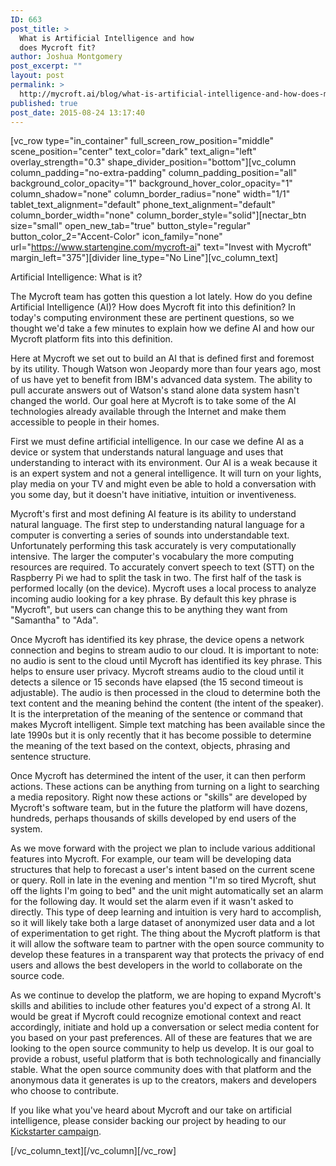```yaml
---
ID: 663
post_title: >
  What is Artificial Intelligence and how
  does Mycroft fit?
author: Joshua Montgomery
post_excerpt: ""
layout: post
permalink: >
  http://mycroft.ai/blog/what-is-artificial-intelligence-and-how-does-mycroft-fit/
published: true
post_date: 2015-08-24 13:17:40
---
```

[vc_row type="in_container" full_screen_row_position="middle" scene_position="center" text_color="dark" text_align="left" overlay_strength="0.3" shape_divider_position="bottom"][vc_column column_padding="no-extra-padding" column_padding_position="all" background_color_opacity="1" background_hover_color_opacity="1" column_shadow="none" column_border_radius="none" width="1/1" tablet_text_alignment="default" phone_text_alignment="default" column_border_width="none" column_border_style="solid"][nectar_btn size="small" open_new_tab="true" button_style="regular" button_color_2="Accent-Color" icon_family="none" url="https://www.startengine.com/mycroft-ai" text="Invest with Mycroft" margin_left="375"][divider line_type="No Line"][vc_column_text]
<p class="western">Artificial Intelligence: What is it?</p>
<p class="western">The Mycroft team has gotten this question a lot lately. How do you define Artificial Intelligence (AI)? How does Mycroft fit into this definition? In today's computing environment these are pertinent questions, so we thought we'd take a few minutes to explain how we define AI and how our Mycroft platform fits into this definition.</p>
<p class="western">Here at Mycroft we set out to build an AI that is defined first and foremost by its utility. Though Watson won Jeopardy more than four years ago, most of us have yet to benefit from IBM's advanced data system. The ability to pull accurate answers out of Watson's stand alone data system hasn't changed the world. Our goal here at Mycroft is to take some of the AI technologies already available through the Internet and make them accessible to people in their homes.</p>
<p class="western">First we must define artificial intelligence. In our case we define AI as a device or system that understands natural language and uses that understanding to interact with its environment. Our AI is a weak because it is an expert system and not a general intelligence. It will turn on your lights, play media on your TV and might even be able to hold a conversation with you some day, but it doesn't have initiative, intuition or inventiveness.</p>
<p class="western">Mycroft's first and most defining AI feature is its ability to understand natural language. The first step to understanding natural language for a computer is converting a series of sounds into understandable text. Unfortunately performing this task accurately is very computationally intensive. The larger the computer's vocabulary the more computing resources are required. To accurately convert speech to text (STT) on the Raspberry Pi we had to split the task in two. The first half of the task is performed locally (on the device). Mycroft uses a local process to analyze incoming audio looking for a key phrase. By default this key phrase is "Mycroft", but users can change this to be anything they want from "Samantha" to "Ada".</p>
<p class="western">Once Mycroft has identified its key phrase, the device opens a network connection and begins to stream audio to our cloud. It is important to note: no audio is sent to the cloud until Mycroft has identified its key phrase. This helps to ensure user privacy. Mycroft streams audio to the cloud until it detects a silence or 15 seconds have elapsed (the 15 second timeout is adjustable). The audio is then processed in the cloud to determine both the text content and the meaning behind the content (the intent of the speaker). It is the interpretation of the meaning of the sentence or command that makes Mycroft intelligent. Simple text matching has been available since the late 1990s but it is only recently that it has become possible to determine the meaning of the text based on the context, objects, phrasing and sentence structure.</p>
<p class="western">Once Mycroft has determined the intent of the user, it can then perform actions. These actions can be anything from turning on a light to searching a media repository. Right now these actions or "skills" are developed by Mycroft's software team, but in the future the platform will have dozens, hundreds, perhaps thousands of skills developed by end users of the system.</p>
<p class="western">As we move forward with the project we plan to include various additional features into Mycroft. For example, our team will be developing data structures that help to forecast a user's intent based on the current scene or query. Roll in late in the evening and mention "I'm so tired Mycroft, shut off the lights I'm going to bed" and the unit might automatically set an alarm for the following day. It would set the alarm even if it wasn't asked to directly. This type of deep learning and intuition is very hard to accomplish, so it will likely take both a large dataset of anonymized user data and a lot of experimentation to get right. The thing about the Mycroft platform is that it will allow the software team to partner with the open source community to develop these features in a transparent way that protects the privacy of end users and allows the best developers in the world to collaborate on the source code.</p>
<p class="western">As we continue to develop the platform, we are hoping to expand Mycroft's skills and abilities to include other features you'd expect of a strong AI. It would be great if Mycroft could recognize emotional context and react accordingly, initiate and hold up a conversation or select media content for you based on your past preferences. All of these are features that we are looking to the open source community to help us develop. It is our goal to provide a robust, useful platform that is both technologically and financially stable. What the open source community does with that platform and the anonymous data it generates is up to the creators, makers and developers who choose to contribute.</p>
<p class="western">If you like what you've heard about Mycroft and our take on artificial intelligence, please consider backing our project by heading to our <a href="https://www.kickstarter.com/projects/aiforeveryone/mycroft-an-open-source-artificial-intelligence-for" target="_blank" rel="noopener">Kickstarter campaign</a>.</p>
[/vc_column_text][/vc_column][/vc_row]